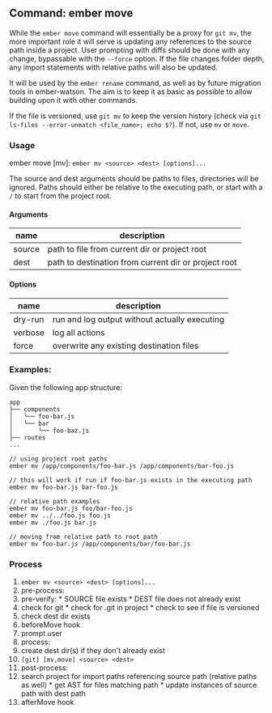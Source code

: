 ## Command: ember move
While the `ember move` command will essentially be a proxy for `git mv`, the more important role it will serve is updating any references to the source path inside a project. User prompting with diffs should be done with any change, bypassable with the `--force` option. If the file changes folder depth, any import statements with relative paths will also be updated.

It will be used by the `ember rename` command, as well as by future migration tools in ember-watson. The aim is to keep it as basic as possible to allow building upon it with other commands.

If the file is versioned, use `git mv` to keep the version history (check via `git ls-files --error-unmatch <file_name>; echo $?`). If not, use `mv` or `move`.

### Usage
ember move [mv]: `ember mv <source> <dest> [options]...`

The source and dest arguments should be paths to files, directories will be ignored. Paths should either be relative to the executing path, or start with a `/` to start from the project root.

#### Arguments
| name | description |
| ---- | ----------- |
| source | path to file from current dir or project root |
| dest | path to destination from current dir or project root |

#### Options
| name | description |
| ---- | ----------- |
| dry-run | run and log output without actually executing |
| verbose | log all actions |
| force | overwrite any existing destination files |

### Examples:
Given the following app structure:
```
app
├── components
│   └── foo-bar.js
│   └── bar
│       └── foo-baz.js
├── routes
...
```
```
// using project root paths
ember mv /app/components/foo-bar.js /app/components/bar-foo.js

// this will work if run if foo-bar.js exists in the executing path
ember mv foo-bar.js bar-foo.js

// relative path examples
ember mv foo-bar.js foo/bar-foo.js
ember mv ../../foo.js foo.js
ember mv ./foo.js bar.js

// moving from relative path to root path
ember mv foo-bar.js /app/components/bar/foo-bar.js
```

### Process

1. `ember mv <source> <dest> [options]...`
2. pre-process:
  1. pre-verify:
    * SOURCE file exists
    * DEST file does not already exist
  2. check for git
    * check for .git in project
    * check to see if file is versioned
  3. check dest dir exists
  4. beforeMove hook
  5. prompt user
3. process:
  1. create dest dir(s) if they don't already exist
  2. `[git] [mv,move] <source> <dest>`
4. post-process:
  1. search project for import paths referencing source path (relative paths as well)
    * get AST for files matching path
    * update instances of source path with dest path
  2. afterMove hook
